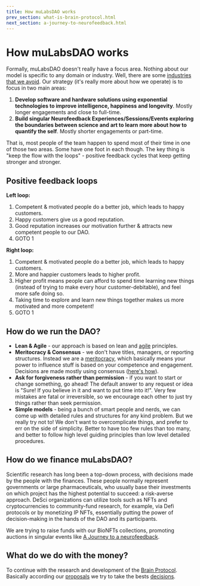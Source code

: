 ```yaml
---
title: How muLabsDAO works
prev_section: what-is-brain-protocol.html
next_section: a-journey-to-neurofeedback.html
---
```


How muLabsDAO works
===================

Formally, muLabsDAO doesn't really have a focus area. Nothing about our model is specific to any domain or industry. Well, there are some [industries that we avoid](industries-that-we-avoid.html). Our strategy (it's really more about how we operate) is to focus in two main areas: 

1. **Develop software and hardware solutions using exponential technologies to improve intelligence, happiness and longevity**. Mostly longer engagements and close to full-time.
2. **Build singular Neurofeedback Experiences/Sessions/Events exploring the boundaries between science and art to learn more about how to quantify the self**. Mostly shorter engagements or part-time.

That is, most people of the team happen to spend most of their time in one of those two areas. Some have one foot in each though. The key thing is "keep the flow with the loops" - positive feedback cycles that keep getting stronger and stronger.

Positive feedback loops 
-----------------------

**Left loop:**

1. Competent & motivated people do a better job, which leads to happy customers.
2. Happy customers give us a good reputation.
3. Good reputation increases our motivation further & attracts new competent people to our DAO.
4. GOTO 1

**Right loop:**

1. Competent & motivated people do a better job, which leads to happy customers.
2. More and happier customers leads to higher profit.
3. Higher profit means people can afford to spend time learning new things (instead of trying to make every hour customer-debitable), and feel more safe doing so.
4. Taking time to explore and learn new things together makes us more motivated and more competent!
5. GOTO 1

How do we run the DAO?
----------------------

-   **Lean & Agile** - our approach is based on lean and [agile](https://en.wikipedia.org/wiki/Agile_software_development) principles.
-   **Meritocracy & Consensus** - we don't have titles, managers, or reporting structures. Instead we are a [meritocracy](http://en.wikipedia.org/wiki/Meritocracy), which basically means your power to influence stuff is based on your competence and engagement. Decisions are made mostly using consensus ([here's how](decisions.html)).
-   **Ask for forgiveness rather than permission** - if you want to start or change something, go ahead! The default answer to any request or idea is "Sure! If you believe in it and want to put time into it!". Very few mistakes are fatal or irreversible, so we encourage each other to just try things rather than seek permission.
-   **Simple models** - being a bunch of smart people and nerds, we can come up with detailed rules and structures for any kind problem. But we really try not to! We don't want to overcomplicate things, and prefer to err on the side of simplicity. Better to have too few rules than too many, and better to follow high level guiding principles than low level detailed procedures.

How do we finance muLabsDAO?
---------------------------

Scientific research has long been a top-down process, with decisions made by the people with the finances. These people normally represent governments or large pharmaceuticals, who usually base their investments on which project has the highest potential to succeed: a risk-averse approach. DeSci organizations can utilize tools such as NFTs and cryptocurrencies to community-fund research, for example, via Defi protocols or by monetizing IP NFTs, essentially putting the power of decision-making in the hands of the DAO and its participants.

We are trying to raise funds with our BioNFTs collections, promoting auctions in singular events like [A Journey to a neurofeedback](a-journey-to-neurofeedback.html).

What do we do with the money?
-----------------------------

To continue with the research and development of the [Brain Protocol](what-is-brain-protocol.html). Basically according our [proposals](proposals.html) we try to take the bests [decisions](decisions.html).
